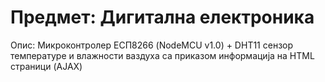 # Предмет: Дигитална електроника
Опис: Микроконтролер ЕСП8266 (NodeMCU v1.0) + DHT11 сензор температуре и влажности ваздуха са 
приказом информација на HTML страници (AJAX)

